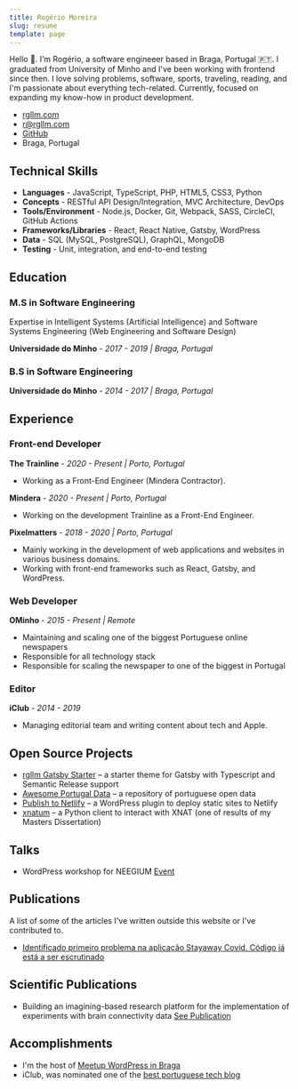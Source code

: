 ```yaml
---
title: Rogério Moreira
slug: resume
template: page
---
```


Hello 👋. I’m Rogério, a software engineeer based in Braga, Portugal 🇵🇹. I graduated from University of Minho and I've been working with frontend since then. I love solving problems, software, sports, traveling, reading, and I'm passionate about everything tech-related. Currently, focused on expanding my know-how in product development.

- [rgllm.com](https://rgllm.com)
- [r@rgllm.com](mailto:r[AT]rgllm[DOT]com)
- [GitHub](https://github.com/rgllm/)
- Braga, Portugal

## Technical Skills

- **Languages** - JavaScript, TypeScript, PHP, HTML5, CSS3, Python
- **Concepts** - RESTful API Design/Integration, MVC Architecture, DevOps
- **Tools/Environment** - Node.js, Docker, Git, Webpack, SASS, CircleCI, GitHub Actions
- **Frameworks/Libraries** - React, React Native, Gatsby, WordPress
- **Data** - SQL (MySQL, PostgreSQL), GraphQL, MongoDB
- **Testing** - Unit, integration, and end-to-end testing

## Education

### M.S in Software Engineering

Expertise in Intelligent Systems (Artificial Intelligence) and Software Systems Engineering (Web Engineering and Software Design)

**Universidade do Minho** - _2017 - 2019 | Braga, Portugal_

### B.S  in Software Engineering

**Universidade do Minho** - _2014 - 2017 | Braga, Portugal_

## Experience

### Front-end Developer

**The Trainline** - _2020 - Present | Porto, Portugal_

- Working as a Front-End Engineer (Mindera Contractor).

**Mindera** - _2020 - Present | Porto, Portugal_

- Working on the development Trainline as a Front-End Engineer.

**Pixelmatters** - _2018 - 2020 | Porto, Portugal_

- Mainly working in the development of web applications and websites in various business domains.
- Working with front-end frameworks such as React, Gatsby, and WordPress.

### Web Developer

**OMinho** - _2015 - Present | Remote_

- Maintaining and scaling one of the biggest Portuguese online newspapers
- Responsible for all technology stack
- Responsible for scaling the newspaper to one of the biggest in Portugal

### Editor

**iClub** - _2014 - 2019_

- Managing editorial team and writing content about tech and Apple.

## Open Source Projects

- [rgllm Gatsby Starter](https://github.com/rgllm/rgllm-gatsby-starter) – a starter theme for Gatsby with Typescript and Semantic Release support
- [Awesome Portugal Data](https://github.com/rgllm/awesome-portugal-data/) – a repository of portuguese open data
- [Publish to Netlify](https://wordpress.org/plugins/publish-to-netlify/) – a WordPress plugin to deploy static sites to Netlify
- [xnatum](https://pypi.org/project/xnatum/) – a Python client to interact with XNAT (one of results of my Masters Dissertation)

## Talks

- WordPress workshop for NEEGIUM [Event](https://www.facebook.com/events/429278770844403/)

## Publications

A list of some of the articles I've written outside this website or I've contributed to.

- [Identificado primeiro problema na aplicação Stayaway Covid. Código já está a ser escrutinado](https://visao.sapo.pt/exameinformatica/noticias-ei/software/2020-07-30-identificado-problema-aplicacao-stayaway-covid/)

## Scientific Publications

- Building an imagining-based research platform for the implementation of experiments with brain connectivity data [See Publication](https://repositorium.sdum.uminho.pt/)

## Accomplishments

- I'm the host of [Meetup WordPress in Braga](https://www.meetup.com/Meetup-WordPress-de-Braga/)
- iClub, was nominated one of the [best portuguese tech blog](https://iclub.pt/iclub-nomeado-blog-do-ano/)